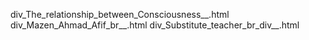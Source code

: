 div_The_relationship_between_Consciousness__.html
div_Mazen_Ahmad_Afif_br__.html
div_Substitute_teacher_br_div__.html